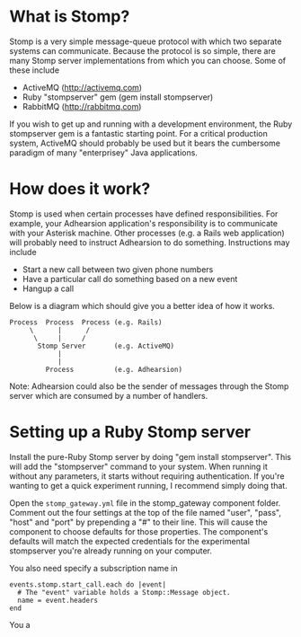 What is Stomp?
==============

Stomp is a very simple message-queue protocol with which two separate systems can communicate. Because the protocol is so simple, there are many Stomp server implementations from which you can choose. Some of these include

 - ActiveMQ (http://activemq.com)
 - Ruby "stompserver" gem (gem install stompserver)
 - RabbitMQ (http://rabbitmq.com)

If you wish to get up and running with a development environment, the Ruby stompserver gem is a fantastic starting point. For a critical production system, ActiveMQ should probably be used but it bears the cumbersome paradigm of many "enterprisey" Java applications.

How does it work?
=================

Stomp is used when certain processes have defined responsibilities. For example, your Adhearsion application's responsibility is to communicate with your Asterisk machine. Other processes (e.g. a Rails web application) will probably need to instruct Adhearsion to do something. Instructions may include

 - Start a new call between two given phone numbers
 - Have a particular call do something based on a new event
 - Hangup a call

Below is a diagram which should give you a better idea of how it works.

    Process  Process  Process (e.g. Rails)
         \      |      /
          \     |     /
           Stomp Server       (e.g. ActiveMQ)
                |
                |
             Process          (e.g. Adhearsion)

Note: Adhearsion could also be the sender of messages through the Stomp server which are consumed by a number of handlers.

Setting up a Ruby Stomp server
==============================

Install the pure-Ruby Stomp server by doing "gem install stompserver". This will add the "stompserver" command to your system. When running it without any parameters, it starts without requiring authentication. If you're wanting to get a quick experiment running, I recommend simply doing that.

Open the `stomp_gateway.yml` file in the stomp_gateway component folder. Comment out the four settings at the top of the file named "user", "pass", "host" and "port" by prepending a "#" to their line. This will cause the component to choose defaults for those properties. The component's defaults will match the expected credentials for the experimental stompserver you're already running on your computer.

You also need specify a subscription name in

    events.stomp.start_call.each do |event|
      # The "event" variable holds a Stomp::Message object.
      name = event.headers
    end

You a